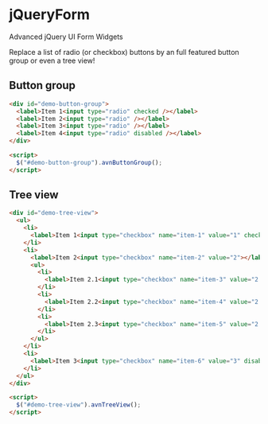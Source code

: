 # jQueryForm

Advanced jQuery UI Form Widgets

Replace a list of radio (or checkbox) buttons by an full featured button group or even a tree view!

## Button group

```html
<div id="demo-button-group">
  <label>Item 1<input type="radio" checked /></label>
  <label>Item 2<input type="radio" /></label>
  <label>Item 3<input type="radio" /></label>
  <label>Item 4<input type="radio" disabled /></label>
</div>

<script>
  $("#demo-button-group").avnButtonGroup();
</script>
```

## Tree view

```html
<div id="demo-tree-view">
  <ul>
    <li>
      <label>Item 1<input type="checkbox" name="item-1" value="1" checked></label>
    </li>
    <li>
      <label>Item 2<input type="checkbox" name="item-2" value="2"></label>
      <ul>
        <li>
          <label>Item 2.1<input type="checkbox" name="item-3" value="2.1"></label>
        </li>
        <li>
          <label>Item 2.2<input type="checkbox" name="item-4" value="2.2"></label>
        </li>
        <li>
          <label>Item 2.3<input type="checkbox" name="item-5" value="2.3"></label>
        </li>
      </ul>
    </li>
    <li>
      <label>Item 3<input type="checkbox" name="item-6" value="3" disabled></label>
    </li>
  </ul>
</div>

<script>
  $("#demo-tree-view").avnTreeView();
</script>
```
